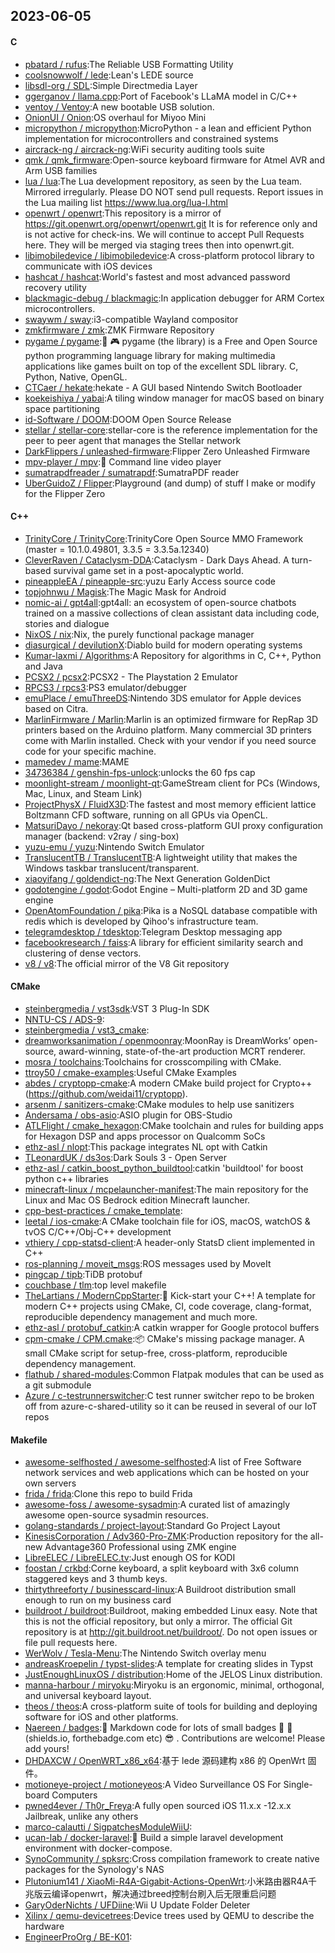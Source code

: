 ## 2023-06-05

#### C
* [pbatard / rufus](https://github.com/pbatard/rufus):The Reliable USB Formatting Utility
* [coolsnowwolf / lede](https://github.com/coolsnowwolf/lede):Lean's LEDE source
* [libsdl-org / SDL](https://github.com/libsdl-org/SDL):Simple Directmedia Layer
* [ggerganov / llama.cpp](https://github.com/ggerganov/llama.cpp):Port of Facebook's LLaMA model in C/C++
* [ventoy / Ventoy](https://github.com/ventoy/Ventoy):A new bootable USB solution.
* [OnionUI / Onion](https://github.com/OnionUI/Onion):OS overhaul for Miyoo Mini
* [micropython / micropython](https://github.com/micropython/micropython):MicroPython - a lean and efficient Python implementation for microcontrollers and constrained systems
* [aircrack-ng / aircrack-ng](https://github.com/aircrack-ng/aircrack-ng):WiFi security auditing tools suite
* [qmk / qmk_firmware](https://github.com/qmk/qmk_firmware):Open-source keyboard firmware for Atmel AVR and Arm USB families
* [lua / lua](https://github.com/lua/lua):The Lua development repository, as seen by the Lua team. Mirrored irregularly. Please DO NOT send pull requests. Report issues in the Lua mailing list https://www.lua.org/lua-l.html
* [openwrt / openwrt](https://github.com/openwrt/openwrt):This repository is a mirror of https://git.openwrt.org/openwrt/openwrt.git It is for reference only and is not active for check-ins. We will continue to accept Pull Requests here. They will be merged via staging trees then into openwrt.git.
* [libimobiledevice / libimobiledevice](https://github.com/libimobiledevice/libimobiledevice):A cross-platform protocol library to communicate with iOS devices
* [hashcat / hashcat](https://github.com/hashcat/hashcat):World's fastest and most advanced password recovery utility
* [blackmagic-debug / blackmagic](https://github.com/blackmagic-debug/blackmagic):In application debugger for ARM Cortex microcontrollers.
* [swaywm / sway](https://github.com/swaywm/sway):i3-compatible Wayland compositor
* [zmkfirmware / zmk](https://github.com/zmkfirmware/zmk):ZMK Firmware Repository
* [pygame / pygame](https://github.com/pygame/pygame):🐍
🎮
pygame (the library) is a Free and Open Source python programming language library for making multimedia applications like games built on top of the excellent SDL library. C, Python, Native, OpenGL.
* [CTCaer / hekate](https://github.com/CTCaer/hekate):hekate - A GUI based Nintendo Switch Bootloader
* [koekeishiya / yabai](https://github.com/koekeishiya/yabai):A tiling window manager for macOS based on binary space partitioning
* [id-Software / DOOM](https://github.com/id-Software/DOOM):DOOM Open Source Release
* [stellar / stellar-core](https://github.com/stellar/stellar-core):stellar-core is the reference implementation for the peer to peer agent that manages the Stellar network
* [DarkFlippers / unleashed-firmware](https://github.com/DarkFlippers/unleashed-firmware):Flipper Zero Unleashed Firmware
* [mpv-player / mpv](https://github.com/mpv-player/mpv):🎥
Command line video player
* [sumatrapdfreader / sumatrapdf](https://github.com/sumatrapdfreader/sumatrapdf):SumatraPDF reader
* [UberGuidoZ / Flipper](https://github.com/UberGuidoZ/Flipper):Playground (and dump) of stuff I make or modify for the Flipper Zero

#### C++
* [TrinityCore / TrinityCore](https://github.com/TrinityCore/TrinityCore):TrinityCore Open Source MMO Framework (master = 10.1.0.49801, 3.3.5 = 3.3.5a.12340)
* [CleverRaven / Cataclysm-DDA](https://github.com/CleverRaven/Cataclysm-DDA):Cataclysm - Dark Days Ahead. A turn-based survival game set in a post-apocalyptic world.
* [pineappleEA / pineapple-src](https://github.com/pineappleEA/pineapple-src):yuzu Early Access source code
* [topjohnwu / Magisk](https://github.com/topjohnwu/Magisk):The Magic Mask for Android
* [nomic-ai / gpt4all](https://github.com/nomic-ai/gpt4all):gpt4all: an ecosystem of open-source chatbots trained on a massive collections of clean assistant data including code, stories and dialogue
* [NixOS / nix](https://github.com/NixOS/nix):Nix, the purely functional package manager
* [diasurgical / devilutionX](https://github.com/diasurgical/devilutionX):Diablo build for modern operating systems
* [Kumar-laxmi / Algorithms](https://github.com/Kumar-laxmi/Algorithms):A Repository for algorithms in C, C++, Python and Java
* [PCSX2 / pcsx2](https://github.com/PCSX2/pcsx2):PCSX2 - The Playstation 2 Emulator
* [RPCS3 / rpcs3](https://github.com/RPCS3/rpcs3):PS3 emulator/debugger
* [emuPlace / emuThreeDS](https://github.com/emuPlace/emuThreeDS):Nintendo 3DS emulator for Apple devices based on Citra.
* [MarlinFirmware / Marlin](https://github.com/MarlinFirmware/Marlin):Marlin is an optimized firmware for RepRap 3D printers based on the Arduino platform. Many commercial 3D printers come with Marlin installed. Check with your vendor if you need source code for your specific machine.
* [mamedev / mame](https://github.com/mamedev/mame):MAME
* [34736384 / genshin-fps-unlock](https://github.com/34736384/genshin-fps-unlock):unlocks the 60 fps cap
* [moonlight-stream / moonlight-qt](https://github.com/moonlight-stream/moonlight-qt):GameStream client for PCs (Windows, Mac, Linux, and Steam Link)
* [ProjectPhysX / FluidX3D](https://github.com/ProjectPhysX/FluidX3D):The fastest and most memory efficient lattice Boltzmann CFD software, running on all GPUs via OpenCL.
* [MatsuriDayo / nekoray](https://github.com/MatsuriDayo/nekoray):Qt based cross-platform GUI proxy configuration manager (backend: v2ray / sing-box)
* [yuzu-emu / yuzu](https://github.com/yuzu-emu/yuzu):Nintendo Switch Emulator
* [TranslucentTB / TranslucentTB](https://github.com/TranslucentTB/TranslucentTB):A lightweight utility that makes the Windows taskbar translucent/transparent.
* [xiaoyifang / goldendict-ng](https://github.com/xiaoyifang/goldendict-ng):The Next Generation GoldenDict
* [godotengine / godot](https://github.com/godotengine/godot):Godot Engine – Multi-platform 2D and 3D game engine
* [OpenAtomFoundation / pika](https://github.com/OpenAtomFoundation/pika):Pika is a NoSQL database compatible with redis which is developed by Qihoo's infrastructure team.
* [telegramdesktop / tdesktop](https://github.com/telegramdesktop/tdesktop):Telegram Desktop messaging app
* [facebookresearch / faiss](https://github.com/facebookresearch/faiss):A library for efficient similarity search and clustering of dense vectors.
* [v8 / v8](https://github.com/v8/v8):The official mirror of the V8 Git repository

#### CMake
* [steinbergmedia / vst3sdk](https://github.com/steinbergmedia/vst3sdk):VST 3 Plug-In SDK
* [NNTU-CS / ADS-9](https://github.com/NNTU-CS/ADS-9):
* [steinbergmedia / vst3_cmake](https://github.com/steinbergmedia/vst3_cmake):
* [dreamworksanimation / openmoonray](https://github.com/dreamworksanimation/openmoonray):MoonRay is DreamWorks’ open-source, award-winning, state-of-the-art production MCRT renderer.
* [mosra / toolchains](https://github.com/mosra/toolchains):Toolchains for crosscompiling with CMake.
* [ttroy50 / cmake-examples](https://github.com/ttroy50/cmake-examples):Useful CMake Examples
* [abdes / cryptopp-cmake](https://github.com/abdes/cryptopp-cmake):A modern CMake build project for Crypto++ (https://github.com/weidai11/cryptopp).
* [arsenm / sanitizers-cmake](https://github.com/arsenm/sanitizers-cmake):CMake modules to help use sanitizers
* [Andersama / obs-asio](https://github.com/Andersama/obs-asio):ASIO plugin for OBS-Studio
* [ATLFlight / cmake_hexagon](https://github.com/ATLFlight/cmake_hexagon):CMake toolchain and rules for building apps for Hexagon DSP and apps processor on Qualcomm SoCs
* [ethz-asl / nlopt](https://github.com/ethz-asl/nlopt):This package integrates NL opt with Catkin
* [TLeonardUK / ds3os](https://github.com/TLeonardUK/ds3os):Dark Souls 3 - Open Server
* [ethz-asl / catkin_boost_python_buildtool](https://github.com/ethz-asl/catkin_boost_python_buildtool):catkin 'buildtool' for boost python c++ libraries
* [minecraft-linux / mcpelauncher-manifest](https://github.com/minecraft-linux/mcpelauncher-manifest):The main repository for the Linux and Mac OS Bedrock edition Minecraft launcher.
* [cpp-best-practices / cmake_template](https://github.com/cpp-best-practices/cmake_template):
* [leetal / ios-cmake](https://github.com/leetal/ios-cmake):A CMake toolchain file for iOS, macOS, watchOS & tvOS C/C++/Obj-C++ development
* [vthiery / cpp-statsd-client](https://github.com/vthiery/cpp-statsd-client):A header-only StatsD client implemented in C++
* [ros-planning / moveit_msgs](https://github.com/ros-planning/moveit_msgs):ROS messages used by MoveIt
* [pingcap / tipb](https://github.com/pingcap/tipb):TiDB protobuf
* [couchbase / tlm](https://github.com/couchbase/tlm):top level makefile
* [TheLartians / ModernCppStarter](https://github.com/TheLartians/ModernCppStarter):🚀
Kick-start your C++! A template for modern C++ projects using CMake, CI, code coverage, clang-format, reproducible dependency management and much more.
* [ethz-asl / protobuf_catkin](https://github.com/ethz-asl/protobuf_catkin):A catkin wrapper for Google protocol buffers
* [cpm-cmake / CPM.cmake](https://github.com/cpm-cmake/CPM.cmake):📦
CMake's missing package manager. A small CMake script for setup-free, cross-platform, reproducible dependency management.
* [flathub / shared-modules](https://github.com/flathub/shared-modules):Common Flatpak modules that can be used as a git submodule
* [Azure / c-testrunnerswitcher](https://github.com/Azure/c-testrunnerswitcher):C test runner switcher repo to be broken off from azure-c-shared-utility so it can be reused in several of our IoT repos

#### Makefile
* [awesome-selfhosted / awesome-selfhosted](https://github.com/awesome-selfhosted/awesome-selfhosted):A list of Free Software network services and web applications which can be hosted on your own servers
* [frida / frida](https://github.com/frida/frida):Clone this repo to build Frida
* [awesome-foss / awesome-sysadmin](https://github.com/awesome-foss/awesome-sysadmin):A curated list of amazingly awesome open-source sysadmin resources.
* [golang-standards / project-layout](https://github.com/golang-standards/project-layout):Standard Go Project Layout
* [KinesisCorporation / Adv360-Pro-ZMK](https://github.com/KinesisCorporation/Adv360-Pro-ZMK):Production repository for the all-new Advantage360 Professional using ZMK engine
* [LibreELEC / LibreELEC.tv](https://github.com/LibreELEC/LibreELEC.tv):Just enough OS for KODI
* [foostan / crkbd](https://github.com/foostan/crkbd):Corne keyboard, a split keyboard with 3x6 column staggered keys and 3 thumb keys.
* [thirtythreeforty / businesscard-linux](https://github.com/thirtythreeforty/businesscard-linux):A Buildroot distribution small enough to run on my business card
* [buildroot / buildroot](https://github.com/buildroot/buildroot):Buildroot, making embedded Linux easy. Note that this is not the official repository, but only a mirror. The official Git repository is at http://git.buildroot.net/buildroot/. Do not open issues or file pull requests here.
* [WerWolv / Tesla-Menu](https://github.com/WerWolv/Tesla-Menu):The Nintendo Switch overlay menu
* [andreasKroepelin / typst-slides](https://github.com/andreasKroepelin/typst-slides):A template for creating slides in Typst
* [JustEnoughLinuxOS / distribution](https://github.com/JustEnoughLinuxOS/distribution):Home of the JELOS Linux distribution.
* [manna-harbour / miryoku](https://github.com/manna-harbour/miryoku):Miryoku is an ergonomic, minimal, orthogonal, and universal keyboard layout.
* [theos / theos](https://github.com/theos/theos):A cross-platform suite of tools for building and deploying software for iOS and other platforms.
* [Naereen / badges](https://github.com/Naereen/badges):📝
Markdown code for lots of small badges
🎀
📌
(shields.io, forthebadge.com etc)
😎
. Contributions are welcome! Please add yours!
* [DHDAXCW / OpenWRT_x86_x64](https://github.com/DHDAXCW/OpenWRT_x86_x64):基于 lede 源码建构 x86 的 OpenWrt 固件。
* [motioneye-project / motioneyeos](https://github.com/motioneye-project/motioneyeos):A Video Surveillance OS For Single-board Computers
* [pwned4ever / Th0r_Freya](https://github.com/pwned4ever/Th0r_Freya):A fully open sourced iOS 11.x.x -12.x.x Jailbreak, unlike any others
* [marco-calautti / SigpatchesModuleWiiU](https://github.com/marco-calautti/SigpatchesModuleWiiU):
* [ucan-lab / docker-laravel](https://github.com/ucan-lab/docker-laravel):🐳
Build a simple laravel development environment with docker-compose.
* [SynoCommunity / spksrc](https://github.com/SynoCommunity/spksrc):Cross compilation framework to create native packages for the Synology's NAS
* [Plutonium141 / XiaoMi-R4A-Gigabit-Actions-OpenWrt](https://github.com/Plutonium141/XiaoMi-R4A-Gigabit-Actions-OpenWrt):小米路由器R4A千兆版云编译openwrt，解决通过breed控制台刷入后无限重启问题
* [GaryOderNichts / UFDiine](https://github.com/GaryOderNichts/UFDiine):Wii U Update Folder Deleter
* [Xilinx / qemu-devicetrees](https://github.com/Xilinx/qemu-devicetrees):Device trees used by QEMU to describe the hardware
* [EngineerProOrg / BE-K01](https://github.com/EngineerProOrg/BE-K01):
